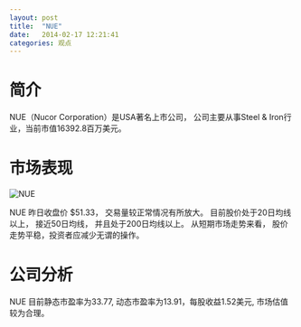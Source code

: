 ```yaml
---
layout: post
title:  "NUE"
date:   2014-02-17 12:21:41
categories: 观点
---
```


# 简介
NUE（Nucor Corporation）是USA著名上市公司，
公司主要从事Steel & Iron行业，当前市值16392.8百万美元。

# 市场表现

![NUE](http://finviz.com/chart.ashx?t=NUE&ty=c&ta=1&p=d&s=l)

NUE 昨日收盘价 $51.33，
交易量较正常情况有所放大。
目前股价处于20日均线以上，
接近50日均线，
并且处于200日均线以上。
从短期市场走势来看，
股价走势平稳，投资者应减少无谓的操作。

# 公司分析
NUE 目前静态市盈率为33.77, 动态市盈率为13.91，每股收益1.52美元,
市场估值较为合理。
